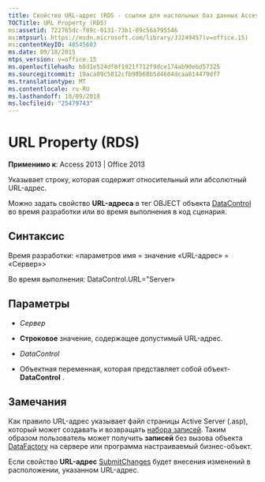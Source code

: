 ```yaml
---
title: Свойство URL-адрес (RDS - ссылки для настольных баз данных Access)
TOCTitle: URL Property (RDS)
ms:assetid: 722765dc-f89c-0131-73b1-69c56a795546
ms:mtpsurl: https://msdn.microsoft.com/library/JJ249457(v=office.15)
ms:contentKeyID: 48545603
ms.date: 09/18/2015
mtps_version: v=office.15
ms.openlocfilehash: b8d1e524df8f1921f712f9dce174ab90ebd57325
ms.sourcegitcommit: 19aca09c5812cfb98b68b5d4604dcaa814479df7
ms.translationtype: MT
ms.contentlocale: ru-RU
ms.lasthandoff: 10/09/2018
ms.locfileid: "25479743"
---
```

# <a name="url-property-rds"></a>URL Property (RDS)


**Применимо к**: Access 2013 | Office 2013



Указывает строку, которая содержит относительный или абсолютный URL-адрес.

Можно задать свойство **URL-адреса** в тег OBJECT объекта [DataControl](datacontrol-object-rds.md) во время разработки или во время выполнения в код сценария.

## <a name="syntax"></a>Синтаксис

Время разработки: \<параметров имя = значение «URL-адрес» = «Сервер»\>

Во время выполнения: DataControl.URL="Server»

## <a name="parameters"></a>Параметры

  - *Сервер*

  - **Строковое** значение, содержащее допустимый URL-адрес.

  - *DataControl*

  - Объектная переменная, которая представляет собой объект- **DataControl** .

## <a name="remarks"></a>Замечания

Как правило URL-адрес указывает файл страницы Active Server (.asp), который может создавать и возвращать [набора записей](recordset-object-ado.md). Таким образом пользователь может получить **записей** без вызова объекта [DataFactory](datafactory-object-rdsserver.md) на сервере или программа настраиваемый бизнес-объект.

Если свойство **URL-адрес** [SubmitChanges](submitchanges-method-rds.md) будет внесения изменений в расположении, указанном URL-адрес.

